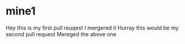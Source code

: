 # mine1
Hey this is my first pull reuqest
I mergered it 
Hurray this would be my second pull request
Mereged the above one
